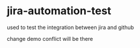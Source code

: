 # jira-automation-test
used to test the integration between jira and github

change
demo
conflict will be there
